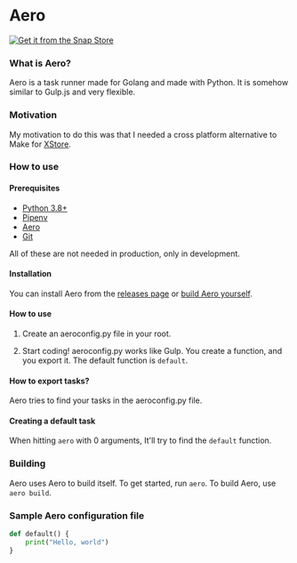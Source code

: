 # Aero

[<img alt="Get it from the Snap Store" src="https://snapcraft.io/static/images/badges/en/snap-store-black.svg">](https://snapcraft.io/aero)

### What is Aero?

Aero is a task runner made for Golang and made with Python. It is somehow similar to Gulp.js and very flexible.

### Motivation

My motivation to do this was that I needed a cross platform alternative to Make for [XStore](https://github.com/X-Store-App).

### How to use

#### Prerequisites

- [Python 3.8+](https://python.org)
- [Pipenv](https://github.com/pypa/pipenv)
- [Aero](https://github.com/X-Store-App/aero)
- [Git](https://git-scm.com)

All of these are not needed in production, only in development.

#### Installation

You can install Aero from the [releases page](https://github.com/X-Store-App/aero-task-runner/releases) or [build Aero yourself](#build).

#### How to use
1. Create an aeroconfig.py file in your root.

2. Start coding! aeroconfig.py works like Gulp. You create a function, and you export it. The default function is `default`.

#### How to export tasks?

Aero tries to find your tasks in the aeroconfig.py file.

#### Creating a default task

When hitting `aero` with 0 arguments, It'll try to find the `default` function.

<div id="build">

### Building

</div>

Aero uses Aero to build itself. To get started, run `aero`.
To build Aero, use `aero build`.

### Sample Aero configuration file
```py
def default() {
	print("Hello, world")
}
```
